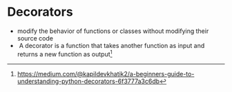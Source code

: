 # Decorators

- modify the behavior of functions or classes without modifying their source code
-  A decorator is a function that takes another function as input and returns a new function as output[^1]
[^1]:https://medium.com/@kapildevkhatik2/a-beginners-guide-to-understanding-python-decorators-6f3777a3c6db

